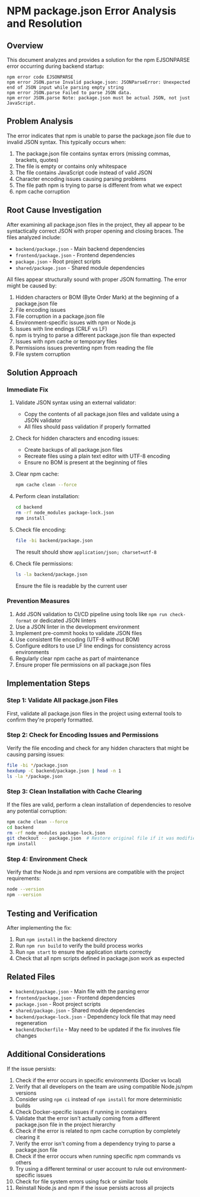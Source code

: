# NPM package.json Error Analysis and Resolution

## Overview
This document analyzes and provides a solution for the npm EJSONPARSE error occurring during backend startup:
```
npm error code EJSONPARSE
npm error JSON.parse Invalid package.json: JSONParseError: Unexpected end of JSON input while parsing empty string
npm error JSON.parse Failed to parse JSON data.
npm error JSON.parse Note: package.json must be actual JSON, not just JavaScript.
```

## Problem Analysis
The error indicates that npm is unable to parse the package.json file due to invalid JSON syntax. This typically occurs when:
1. The package.json file contains syntax errors (missing commas, brackets, quotes)
2. The file is empty or contains only whitespace
3. The file contains JavaScript code instead of valid JSON
4. Character encoding issues causing parsing problems
5. The file path npm is trying to parse is different from what we expect
6. npm cache corruption

## Root Cause Investigation
After examining all package.json files in the project, they all appear to be syntactically correct JSON with proper opening and closing braces. The files analyzed include:
- `backend/package.json` - Main backend dependencies
- `frontend/package.json` - Frontend dependencies
- `package.json` - Root project scripts
- `shared/package.json` - Shared module dependencies

All files appear structurally sound with proper JSON formatting. The error might be caused by:
1. Hidden characters or BOM (Byte Order Mark) at the beginning of a package.json file
2. File encoding issues
3. File corruption in a package.json file
4. Environment-specific issues with npm or Node.js
5. Issues with line endings (CRLF vs LF)
6. npm is trying to parse a different package.json file than expected
7. Issues with npm cache or temporary files
8. Permissions issues preventing npm from reading the file
9. File system corruption

## Solution Approach

### Immediate Fix
1. Validate JSON syntax using an external validator:
   - Copy the contents of all package.json files and validate using a JSON validator
   - All files should pass validation if properly formatted

2. Check for hidden characters and encoding issues:
   - Create backups of all package.json files
   - Recreate files using a plain text editor with UTF-8 encoding
   - Ensure no BOM is present at the beginning of files

3. Clear npm cache:
   ```bash
   npm cache clean --force
   ```

4. Perform clean installation:
   ```bash
   cd backend
   rm -rf node_modules package-lock.json
   npm install
   ```

5. Check file encoding:
   ```bash
   file -bi backend/package.json
   ```
   The result should show `application/json; charset=utf-8`

6. Check file permissions:
   ```bash
   ls -la backend/package.json
   ```
   Ensure the file is readable by the current user

### Prevention Measures
1. Add JSON validation to CI/CD pipeline using tools like `npm run check-format` or dedicated JSON linters
2. Use a JSON linter in the development environment
3. Implement pre-commit hooks to validate JSON files
4. Use consistent file encoding (UTF-8 without BOM)
5. Configure editors to use LF line endings for consistency across environments
6. Regularly clear npm cache as part of maintenance
7. Ensure proper file permissions on all package.json files

## Implementation Steps

### Step 1: Validate All package.json Files
First, validate all package.json files in the project using external tools to confirm they're properly formatted.

### Step 2: Check for Encoding Issues and Permissions
Verify the file encoding and check for any hidden characters that might be causing parsing issues:
```bash
file -bi */package.json
hexdump -C backend/package.json | head -n 1
ls -la */package.json
```

### Step 3: Clean Installation with Cache Clearing
If the files are valid, perform a clean installation of dependencies to resolve any potential corruption:
```bash
npm cache clean --force
cd backend
rm -rf node_modules package-lock.json
git checkout -- package.json  # Restore original file if it was modified
npm install
```

### Step 4: Environment Check
Verify that the Node.js and npm versions are compatible with the project requirements:
```bash
node --version
npm --version
```

## Testing and Verification
After implementing the fix:
1. Run `npm install` in the backend directory
2. Run `npm run build` to verify the build process works
3. Run `npm start` to ensure the application starts correctly
4. Check that all npm scripts defined in package.json work as expected

## Related Files
- `backend/package.json` - Main file with the parsing error
- `frontend/package.json` - Frontend dependencies
- `package.json` - Root project scripts
- `shared/package.json` - Shared module dependencies
- `backend/package-lock.json` - Dependency lock file that may need regeneration
- `backend/Dockerfile` - May need to be updated if the fix involves file changes

## Additional Considerations
If the issue persists:
1. Check if the error occurs in specific environments (Docker vs local)
2. Verify that all developers on the team are using compatible Node.js/npm versions
3. Consider using `npm ci` instead of `npm install` for more deterministic builds
4. Check Docker-specific issues if running in containers
5. Validate that the error isn't actually coming from a different package.json file in the project hierarchy
6. Check if the error is related to npm cache corruption by completely clearing it
7. Verify the error isn't coming from a dependency trying to parse a package.json file
8. Check if the error occurs when running specific npm commands vs others
9. Try using a different terminal or user account to rule out environment-specific issues
10. Check for file system errors using fsck or similar tools
11. Reinstall Node.js and npm if the issue persists across all projects